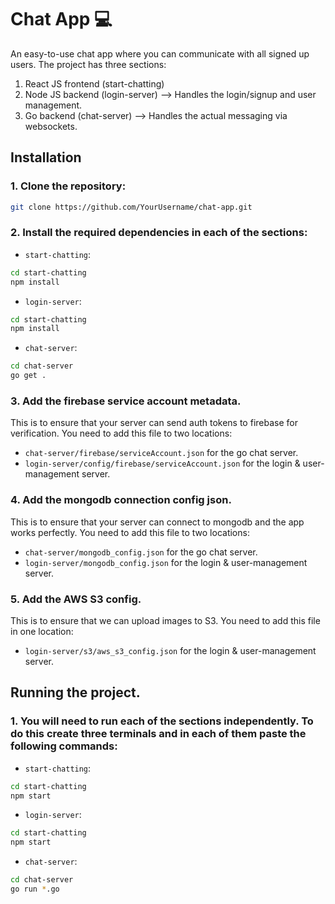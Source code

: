 # Chat App 💻

An easy-to-use chat app where you can communicate with all signed up users. The project has three sections:
1. React JS frontend (start-chatting)
2. Node JS backend (login-server) --> Handles the login/signup and user management.
3. Go backend (chat-server) --> Handles the actual messaging via websockets.

## Installation

### 1. Clone the repository:

```bash
git clone https://github.com/YourUsername/chat-app.git
```

### 2. Install the required dependencies in each of the sections:
- `start-chatting`:
```bash
cd start-chatting
npm install
```
- `login-server`:
```bash
cd start-chatting
npm install
```
- `chat-server`: 
```bash
cd chat-server
go get .
```

### 3. Add the firebase service account metadata.
This is to ensure that your server can send auth tokens to firebase for verification. You need to add this file to two locations:
- `chat-server/firebase/serviceAccount.json` for the go chat server.
- `login-server/config/firebase/serviceAccount.json` for the login & user-management server.

### 4. Add the mongodb connection config json.
This is to ensure that your server can connect to mongodb and the app works perfectly. You need to add this file to two locations:
- `chat-server/mongodb_config.json` for the go chat server.
- `login-server/mongodb_config.json` for the login & user-management server.

### 5. Add the AWS S3 config.
This is to ensure that we can upload images to S3. You need to add this file in one location:
- `login-server/s3/aws_s3_config.json` for the login & user-management server.

## Running the project. 
### 1. You will need to run each of the sections independently. To do this create three terminals and in each of them paste the following commands:
- `start-chatting`:
```bash
cd start-chatting
npm start
```
- `login-server`:
```bash
cd start-chatting
npm start
```
- `chat-server`: 
```bash
cd chat-server
go run *.go
```

